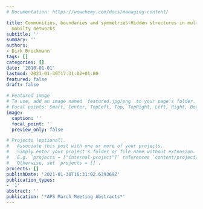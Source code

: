 ```yaml
---
# Documentation: https://wowchemy.com/docs/managing-content/

title: Communities, boundaries and symmetries-Hidden structures in multi-scale human
  mobilty networks
subtitle: ''
summary: ''
authors:
- Dirk Brockmann
tags: []
categories: []
date: '2010-01-01'
lastmod: 2021-01-30T17:31:02+01:00
featured: false
draft: false

# Featured image
# To use, add an image named `featured.jpg/png` to your page's folder.
# Focal points: Smart, Center, TopLeft, Top, TopRight, Left, Right, BottomLeft, Bottom, BottomRight.
image:
  caption: ''
  focal_point: ''
  preview_only: false

# Projects (optional).
#   Associate this post with one or more of your projects.
#   Simply enter your project's folder or file name without extension.
#   E.g. `projects = ["internal-project"]` references `content/project/deep-learning/index.md`.
#   Otherwise, set `projects = []`.
projects: []
publishDate: '2021-01-30T16:31:02.639369Z'
publication_types:
- '1'
abstract: ''
publication: '*APS March Meeting Abstracts*'
---
```

